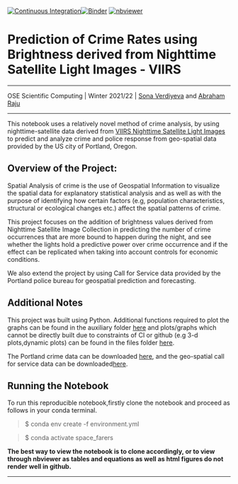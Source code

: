 [![Continuous Integration](https://github.com/OpenSourceEconomics/ose-scientific-computing-course-space_farers/actions/workflows/ci.yml/badge.svg)](https://github.com/OpenSourceEconomics/ose-data-science-course-project-Abraham-newbie/actions/workflows/ci.yml)[![Binder](https://mybinder.org/badge_logo.svg)](https://mybinder.org/v2/gh/OpenSourceEconomics/ose-scientific-computing-course-space_farers/HEAD?urlpath=https%3A%2F%2Fgithub.com%2FOpenSourceEconomics%2Fose-scientific-computing-course-space_farers%2Fblob%2Fmaster%2Fproject_notebook.ipynb)
[![nbviewer](https://raw.githubusercontent.com/jupyter/design/master/logos/Badges/nbviewer_badge.svg)](https://nbviewer.jupyter.org/github/OpenSourceEconomics/ose-scientific-computing-course-space_farers/blob/master/project_notebook.ipynb)



# Prediction of Crime Rates using Brightness derived from Nighttime Satellite Light Images - VIIRS

---
OSE Scientific Computing | Winter 2021/22 | [Sona Verdiyeva](https://github.com/s6soverd) and [Abraham Raju](https://github.com/Abraham-newbie)

---

This notebook uses a relatively novel method of crime analysis, by using nighttime-satellite data derived from [VIIRS Nighttime Satellite Light Images](https://developers.google.com/earth-engine/datasets/catalog/NOAA_VIIRS_DNB_MONTHLY_V1_VCMSLCFG) to predict and analyze crime and police response from geo-spatial data provided by the US city of Portland, Oregon.




## Overview of the Project:

Spatial Analysis of crime is the use of Geospatial Information to visualize the spatial data for explanatory statistical analysis and as well as with the purpose of identifying how certain factors (e.g, population characteristics, structural or ecological changes etc.) affect the spatial patterns of crime.  

This project focuses on the addition of brightness values derived from Nighttime Satellite Image Collection in predicting the number of crime occurrences that are more bound to happen during the night, and see whether the lights hold a predictive power over crime occurrence and if the effect can be replicated when taking into account controls for economic conditions. 

We also extend the project by using Call for Service data provided by the Portland police bureau for geospatial prediction and forecasting.<br>



## Additional Notes

This project was built using Python. Additional functions required to plot the graphs can be found in the auxiliary folder [here](https://github.com/OpenSourceEconomics/ose-scientific-computing-course-space_farers/tree/master/auxiliary) and plots/graphs which cannot be directly built due to constraints of CI or github (e.g 3-d plots,dynamic plots) can be found in the files folder [here](https://github.com/OpenSourceEconomics/ose-scientific-computing-course-space_farers/tree/master/Figures).

The Portland crime data can be downloaded [here](https://www.portlandoregon.gov/police/71978), and the geo-spatial call for service data can be downloaded[here](https://www.portlandoregon.gov/police/76454).



## Running the Notebook

To run this reproducible notebook,firstly clone the notebook and proceed as follows in your conda terminal.

> $ conda env create -f environment.yml

> $ conda activate space_farers

**The best way to view the notebook is to clone accordingly, or to view through nbviewer as tables and equations as well as html figures do not render well in github.**




---






